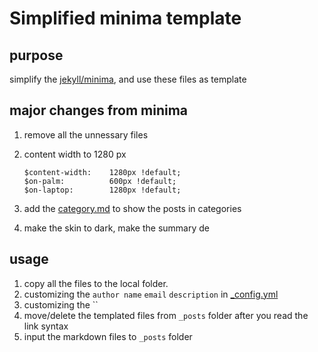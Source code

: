 
# Simplified minima template

## purpose

simplify the [jekyll/minima](https://github.com/jekyll/minima), and use these files as template

   
## major changes from minima

1. remove all the unnessary files

1. content width  to 1280 px 
    ```
    $content-width:    1280px !default;
    $on-palm:          600px !default;
    $on-laptop:        1280px !default;
    ```
2. add the [category.md](category.md) to show the posts in categories

3. make the skin to dark, make the summary de
## usage

1. copy all the files to the local folder.
1. customizing the `author name` `email` `description` in [_config.yml](_config.yml)
1. customizing the ``
1. move/delete the templated files from `_posts` folder after you read the link syntax
1. input the markdown files to `_posts`  folder
